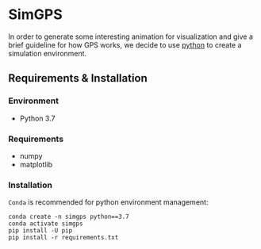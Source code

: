 # SimGPS
In order to generate some interesting animation for visualization and give a brief guideline for how GPS works, we decide to use [python](https://www.python.org/) to create a simulation environment.

## Requirements & Installation

### Environment

- Python 3.7

### Requirements

- numpy
- matplotlib

### Installation

`Conda` is recommended for python environment management:

```
conda create -n simgps python==3.7
conda activate simgps
pip install -U pip
pip install -r requirements.txt
```

